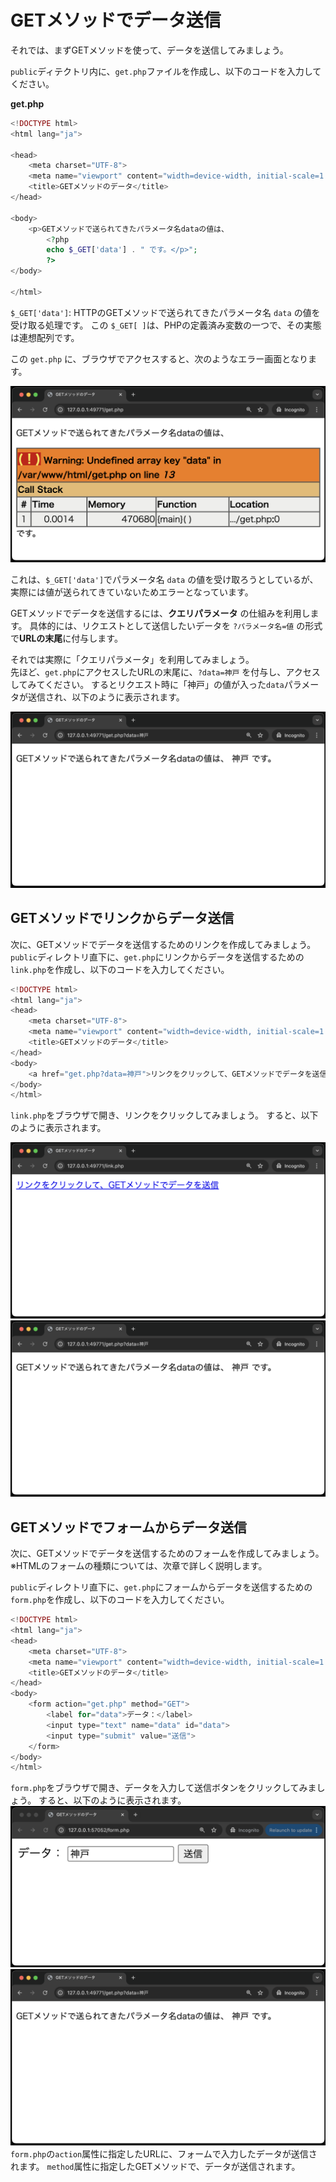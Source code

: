 # GETメソッドでデータ送信

それでは、まずGETメソッドを使って、データを送信してみましょう。

`public`ディテクトリ内に、`get.php`ファイルを作成し、以下のコードを入力してください。<br>

**get.php**

```php
<!DOCTYPE html>
<html lang="ja">

<head>
    <meta charset="UTF-8">
    <meta name="viewport" content="width=device-width, initial-scale=1.0">
    <title>GETメソッドのデータ</title>
</head>

<body>
    <p>GETメソッドで送られてきたパラメータ名dataの値は、
        <?php
        echo $_GET['data'] . " です。</p>";
        ?>
</body>

</html>
```

`$_GET['data']`: HTTPのGETメソッドで送られてきたパラメータ名 `data` の値を受け取る処理です。
この `$_GET[ ]`は、PHPの定義済み変数の一つで、その実態は連想配列です。

この `get.php` に、ブラウザでアクセスすると、次のようなエラー画面となります。

![](./images/get_error_display.png)

これは、`$_GET['data']`でパラメータ名 `data` の値を受け取ろうとしているが、実際には値が送られてきていないためエラーとなっています。

GETメソッドでデータを送信するには、**クエリパラメータ** の仕組みを利用します。
具体的には、リクエストとして送信したいデータを `?パラメータ名=値` の形式で**URLの末尾**に付与します。

それでは実際に「クエリパラメータ」を利用してみましょう。<br>
先ほど、`get.php`にアクセスしたURLの末尾に、`?data=神戸` を付与し、アクセスしてみてください。
するとリクエスト時に「神戸」の値が入った`data`パラメータが送信され、以下のように表示されます。

![](./images/get_display.png)

## GETメソッドでリンクからデータ送信

次に、GETメソッドでデータを送信するためのリンクを作成してみましょう。
`public`ディレクトリ直下に、`get.php`にリンクからデータを送信するための`link.php`を作成し、以下のコードを入力してください。

```php
<!DOCTYPE html>
<html lang="ja">
<head>
    <meta charset="UTF-8">
    <meta name="viewport" content="width=device-width, initial-scale=1.0">
    <title>GETメソッドのデータ</title>
</head>
<body>
    <a href="get.php?data=神戸">リンクをクリックして、GETメソッドでデータを送信</a>
</body>
</html>
```

`link.php`をブラウザで開き、リンクをクリックしてみましょう。
すると、以下のように表示されます。

![](./images/link_display.png)
![](./images/get_display.png)

## GETメソッドでフォームからデータ送信

次に、GETメソッドでデータを送信するためのフォームを作成してみましょう。
※HTMLのフォームの種類については、次章で詳しく説明します。

`public`ディレクトリ直下に、`get.php`にフォームからデータを送信するための`form.php`を作成し、以下のコードを入力してください。

```php
<!DOCTYPE html>
<html lang="ja">
<head>
    <meta charset="UTF-8">
    <meta name="viewport" content="width=device-width, initial-scale=1.0">
    <title>GETメソッドのデータ</title>
</head>
<body>
    <form action="get.php" method="GET">
        <label for="data">データ：</label>
        <input type="text" name="data" id="data">
        <input type="submit" value="送信">
    </form>
</body>
</html>
```

`form.php`をブラウザで開き、データを入力して送信ボタンをクリックしてみましょう。
すると、以下のように表示されます。
![](./images/form_display.png)
![](./images/get_display.png)
`form.php`の`action`属性に指定したURLに、フォームで入力したデータが送信されます。
`method`属性に指定したGETメソッドで、データが送信されます。